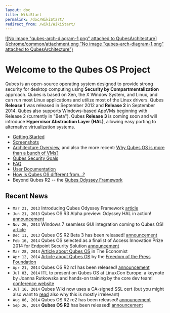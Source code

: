 ```yaml
---
layout: doc
title: WikiStart
permalink: /doc/WikiStart/
redirect_from: /wiki/WikiStart/
---
```


[![No image "qubes-arch-diagram-1.png" attached to QubesArchitecture](/chrome/common/attachment.png "No image "qubes-arch-diagram-1.png" attached to QubesArchitecture")](/doc/QubesArchitecture)

Welcome to the Qubes OS Project
===============================

Qubes is an open-source operating system designed to provide strong security for desktop computing using **Security by Compartmentalization** approach. Qubes is based on Xen, the X Window System, and Linux, and can run most Linux applications and utilize most of the Linux drivers. Qubes **Release 1** was released in September 2012 and **Release 2** in September 2014. Qubes also supports Windows-based AppVMs beginning with Release 2 (currently in "Beta"). Qubes **Release 3** is coming soon and will introduce **Hypervisor Abstraction Layer (HAL)**, allowing easy porting to alternative virtualization systems.

-   [Getting Started](/doc/GettingStarted)
-   [Screenshots](/doc/QubesScreenshots)
-   [Architecture Overview](/doc/QubesArchitecture), and also the more recent: [Why Qubes OS is more than a bunch of VMs?](http://www.invisiblethingslab.com/resources/2014/Software_compartmentalization_vs_physical_separation.pdf)
-   [Qubes Security Goals](/doc/SecurityGoals)
-   [FAQ](/doc/UserFaq)
-   [User Documentation](/doc/UserDoc)
-   [How is Qubes OS different from...?](http://theinvisiblethings.blogspot.com/2012/09/how-is-qubes-os-different-from.html)
-   Beyond Qubes R2 -- the [Qubes Odyssey Framework](http://theinvisiblethings.blogspot.com/2013/03/introducing-qubes-odyssey-framework.html)

Recent News
-----------

-   `Mar 21, 2013` Introducing Qubes Odyssey Framework [article](http://theinvisiblethings.blogspot.com/2013/03/introducing-qubes-odyssey-framework.html)
-   `Jun 21, 2013` Qubes OS R3 Alpha preview: Odyssey HAL in action! [announcement](http://theinvisiblethings.blogspot.com/2013/06/qubes-os-r3-alpha-preview-odyssey-hal.html)
-   `Nov 26, 2013` Windows 7 seamless GUI integration coming to Qubes OS! [article](http://theinvisiblethings.blogspot.com/2013/11/windows-7-seamless-gui-integration.html)
-   `Dec 11, 2013` Qubes OS R2 Beta 3 has been released! [announcement](http://theinvisiblethings.blogspot.com/2013/12/qubes-r2-beta-3-has-been-released.html)
-   `Feb 16, 2014` Qubes OS selected as a finalist of Access Innovation Prize 2014 for Endpoint Security Solution [announcement](https://www.accessnow.org/blog/2014/02/13/endpoint-security-prize-finalists-announced?utm_content=buffere803e&utm_medium=social&utm_source=twitter.com&utm_campaign=buffer)
-   `Mar 28, 2014` [Article about Qubes OS](http://www.economist.com/blogs/babbage/2014/03/computer-security) in The Economist
-   `Apr 12, 2014` [Article about Qubes OS](https://pressfreedomfoundation.org/blog/2014/04/operating-system-can-protect-you-even-if-you-get-hacked) by the [Freedom of the Press Foundation](https://pressfreedomfoundation.org/about/board)
-   `Apr 21, 2014` Qubes OS R2 rc1 has been released! [announcement](http://theinvisiblethings.blogspot.com/2014/04/qubes-os-r2-rc1-has-been-released.html)
-   `Jul 03, 2014` ITL to present on Qubes OS at LinuxCon Europe: a keynote by Joanna Rutkowska and hands-on training by the core dev team! [conference website](http://events.linuxfoundation.org/events/linuxcon-europe)
-   `Jul 16, 2014` Qubes Wiki now uses a CA-signed SSL cert (but you might also want to [read](https://groups.google.com/forum/#!topic/qubes-users/LsDpKnwN6w8) also why this is mostly irrelevant)
-   `Aug 06, 2014` Qubes OS R2 rc2 has been released! [announcement](http://theinvisiblethings.blogspot.com/2014/08/qubes-os-r2-rc2-debian-template-ssled.html)
-   `Sep 26, 2014` **Qubes OS R2** has been released! [announcement](http://theinvisiblethings.blogspot.com/2014/09/announcing-qubes-os-release-2.html)

